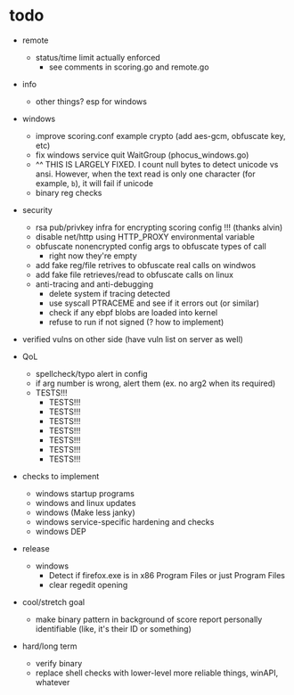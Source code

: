 # todo

- remote
  - status/time limit actually enforced
    - see comments in scoring.go and remote.go
- info
  - other things? esp for windows
- windows

  - improve scoring.conf example crypto (add aes-gcm, obfuscate key, etc)
  - fix windows service quit WaitGroup (phocus_windows.go)
  - ^^ THIS IS LARGELY FIXED. I count null bytes to detect unicode vs ansi. However, when the text read is only one character (for example, `b`), it will fail if unicode
  - binary reg checks

- security

  - rsa pub/privkey infra for encrypting scoring config !!! (thanks alvin)
  - disable net/http using HTTP_PROXY environmental variable
  - obfuscate nonencrypted config args to obfuscate types of call
    - right now they're empty
  - add fake reg/file retrives to obfuscate real calls on windwos
  - add fake file retrieves/read to obfuscate calls on linux
  - anti-tracing and anti-debugging
    - delete system if tracing detected
    - use syscall PTRACEME and see if it errors out (or similar)
    - check if any ebpf blobs are loaded into kernel
    - refuse to run if not signed (? how to implement)
 - verified vulns on other side (have vuln list on server as well)

- QoL
    - spellcheck/typo alert in config
    - if arg number is wrong, alert them (ex. no arg2 when its required)
    - TESTS!!!
        - TESTS!!!
        - TESTS!!!
        - TESTS!!!
        - TESTS!!!
        - TESTS!!!
        - TESTS!!!
        - TESTS!!!

- checks to implement

  - windows startup programs
  - windows and linux updates
  - windows (Make less janky)
  - windows service-specific hardening and checks
  - windows DEP

- release

  - windows
    - Detect if firefox.exe is in x86 Program Files or just Program Files
    - clear regedit opening

- cool/stretch goal

  - make binary pattern in background of score report personally identifiable (like, it's their ID or something)

- hard/long term
  - verify binary
  - replace shell checks with lower-level more reliable things, winAPI, whatever
